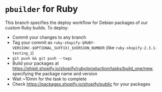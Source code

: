 # `pbuilder` for Ruby

This branch specifies the deploy workflow for Debian packages of our custom Ruby builds.
To deploy:
- Commit your changes to any branch
- Tag your commit as `ruby-shopify-$RUBY-VERSION(-$OPTIONAL_SUFFIX)_$VERSION_NUMBER` (like `ruby-shopify-2.3.1-testing_1`)
- `git push && git push --tags`
- Build your packages at https://shipit.shopify.io/shopify/ruby/production/tasks/build_one/new, specifying the package name and version
- Wait ~10min for the task to complete
- Check https://packages.shopify.io/shopify/public for your packages
